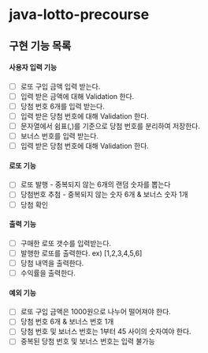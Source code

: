# java-lotto-precourse

## 구현 기능 목록

#### 사용자 입력 기능
- [ ] 로또 구입 금액 입력 받는다. 
- [ ] 입력 받은 금액에 대해 Validation 한다.
- [ ] 당첨 번호 6개를 입력 받는다.
- [ ] 입력 받은 당첨 번호에 대해 Validation 한다.
- [ ] 문자열에서 쉼표(,)를 기준으로 당첨 번호를 분리하여 저장한다.
- [ ] 보너스 번호를 입력 받는다.
- [ ] 입력 받은 당첨 번호에 대해 Validation 한다.

#### 로또 기능 
- [ ] 로또 발행 - 중복되지 않는 6개의 랜덤 숫자를 뽑는다
- [ ] 당첨번호 추첨 - 중복되지 않는 숫자 6개 & 보너스 숫자 1개
- [ ] 당첨 확인 

#### 출력 기능
- [ ] 구매한 로또 갯수를 입력받는다.
- [ ] 발행한 로또를 출력한다. ex) [1,2,3,4,5,6]
- [ ] 당첨 내역을 출력한다.
- [ ] 수익률을 출력한다.

#### 예외 기능
- [ ] 로또 구입 금액은 1000원으로 나누어 떨어져야 한다.
- [ ] 당첨 번호 6개 & 보너스 번호 1개 
- [ ] 당첨 번호 및 보너스 번호는 1부터 45 사이의 숫자여야 한다.
- [ ] 중복된 당첨 번호 및 보너스 번호는 입력 불가능
